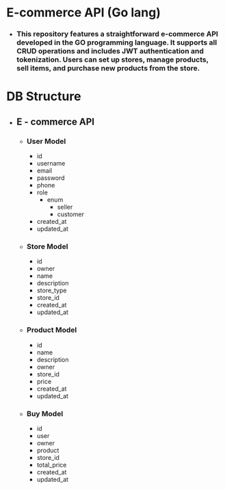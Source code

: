 # E-commerce API (Go lang)
- ### This repository features a straightforward e-commerce API developed in the GO programming language. It supports all CRUD operations and includes JWT authentication and tokenization. Users can set up stores, manage products, sell items, and purchase new products from the store.

# DB Structure
- ## E - commerce API
    - ### User Model
        - id 
        - username
        - email
        - password
        - phone
        - role 
            - enum
                - seller
                - customer
        - created_at
        - updated_at
    - ### Store Model
        - id
        - owner
        - name
        - description
        - store_type
        - store_id
        - created_at
        - updated_at
    - ### Product Model
        - id
        - name
        - description
        - owner
        - store_id
        - price
        - created_at
        - updated_at
    - ### Buy Model
        - id
        - user
        - owner
        - product
        - store_id
        - total_price
        - created_at
        - updated_at
